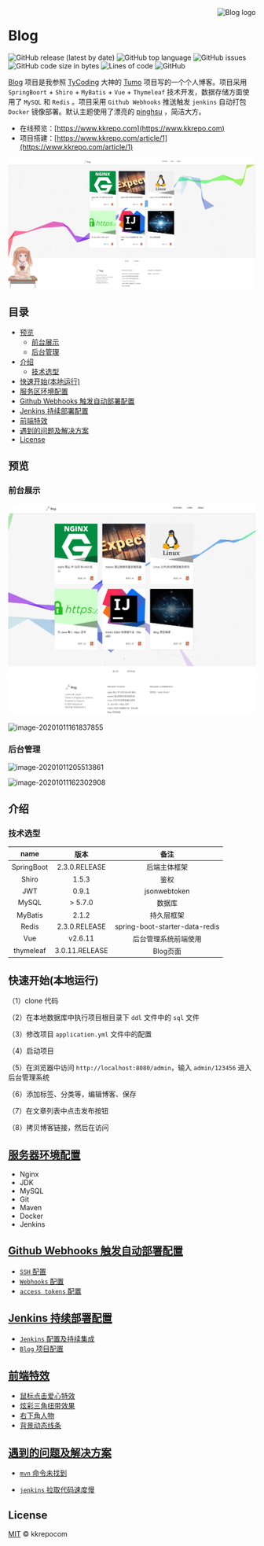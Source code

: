 <a href="https://www.kkrepo.com">
    <img src="https://www.kkrepo.com/site/images/logo.png" alt="Blog logo" title="Blog" align="right" height="60" />
</a>

# Blog

![GitHub release (latest by date)](https://img.shields.io/github/v/release/kkrepocom/blog) ![GitHub top language](https://img.shields.io/github/languages/top/kkrepocom/blog) ![GitHub issues](https://img.shields.io/github/issues/kkrepocom/blog) ![GitHub code size in bytes](https://img.shields.io/github/languages/code-size/kkrepocom/blog) ![Lines of code](https://img.shields.io/tokei/lines/github/kkrepocom/blog) ![GitHub](https://img.shields.io/github/license/kkrepocom/blog)

[Blog](https://github.com/kkrepocom/Blog) 项目是我参照 [TyCoding](https://github.com/TyCoding) 大神的 [Tumo](https://github.com/TyCoding/tumo) 项目写的一个个人博客。项目采用 `SpringBoort` + `Shiro` + `MyBatis` + `Vue` + `Thymeleaf` 技术开发，数据存储方面使用了 `MySQL` 和 `Redis` 。项目采用 `Github Webhooks` 推送触发 `jenkins` 自动打包 `Docker` 镜像部署。默认主题使用了漂亮的 [pinghsu](https://github.com/chakhsu/pinghsu) ，简洁大方。



- 在线预览：[https://www.kkrepo.com](https://www.kkrepo.com)
- 项目搭建：[https://www.kkrepo.com/article/1](https://www.kkrepo.com/article/1)


![image-20201011155636571](https://github.com/kkrepocom/ImageHosting/blob/master/image-20201011155636571-z1NipE.png)



## 目录

- [预览](#预览)
  - [前台展示](#前台展示)
  - [后台管理](#后台管理)
- [介绍](#介绍)
  - [技术选型](#技术选型)
- [快速开始(本地运行)](#快速开始(本地运行))
- [服务区环境配置](#服务区环境配置)
- [Github Webhooks 触发自动部署配置](https://github.com/kkrepocom/Blog#github-webhooks-%E8%A7%A6%E5%8F%91%E8%87%AA%E5%8A%A8%E9%83%A8%E7%BD%B2%E9%85%8D%E7%BD%AE)
- [Jenkins 持续部署配置](https://github.com/kkrepocom/Blog#jenkins-%E6%8C%81%E7%BB%AD%E9%83%A8%E7%BD%B2%E9%85%8D%E7%BD%AE)
- [前端特效](#前端特效)
- [遇到的问题及解决方案](#遇到的问题及解决方案)
- [License](#License)

## 预览

### 前台展示

![image-20201011161751906](https://github.com/kkrepocom/ImageHosting/blob/master/image-20201011161751906-DxOVsV.png)


![image-20201011161837855](https://cdn.kkrepo.com/uPic/2020-10-11/image-20201011161837855-1aLuEY.png)

### 后台管理

![image-20201011205513861](https://cdn.kkrepo.com/uPic/2020-10-11/image-20201011205513861-ujgzSY.png)


![image-20201011162302908](https://cdn.kkrepo.com/uPic/2020-10-11/image-20201011162302908-vjDNis.png)



## 介绍

### 技术选型

|    name    |      版本      |              备注              |
| :--------: | :------------: | :----------------------------: |
| SpringBoot | 2.3.0.RELEASE  |          后端主体框架          |
|   Shiro    |     1.5.3      |              鉴权              |
|    JWT     |     0.9.1      |          jsonwebtoken          |
|   MySQL    |    > 5.7.0     |             数据库             |
|  MyBatis   |     2.1.2      |           持久层框架           |
|   Redis    | 2.3.0.RELEASE  | spring-boot-starter-data-redis |
|    Vue     |    v2.6.11     |      后台管理系统前端使用      |
| thymeleaf  | 3.0.11.RELEASE |            Blog页面            |

## 快速开始(本地运行)

（1）clone 代码

（2）在本地数据库中执行项目根目录下 `ddl` 文件中的 `sql` 文件

（3）修改项目 `application.yml` 文件中的配置

（4）启动项目

（5）在浏览器中访问 `http://localhost:8080/admin`，输入 `admin/123456` 进入后台管理系统

（6）添加标签、分类等，编辑博客、保存

（7）在文章列表中点击发布按钮

（8）拷贝博客链接，然后在访问

## [服务器环境配置](https://github.com/kkrepocom/Blog/wiki/%E6%9C%8D%E5%8A%A1%E5%99%A8%E9%85%8D%E7%BD%AE)

- Nginx
- JDK
- MySQL
- Git
- Maven
- Docker
- Jenkins

## [Github Webhooks 触发自动部署配置](https://github.com/kkrepocom/Blog/wiki/Github-Webhooks-%E8%A7%A6%E5%8F%91%E8%87%AA%E5%8A%A8%E9%83%A8%E7%BD%B2%E9%85%8D%E7%BD%AE)

- [`SSH` 配置](https://github.com/kkrepocom/Blog/wiki/Github-Webhooks-%E8%A7%A6%E5%8F%91%E8%87%AA%E5%8A%A8%E9%83%A8%E7%BD%B2%E9%85%8D%E7%BD%AE#ssh-%E9%85%8D%E7%BD%AE)
- [`Webhooks` 配置](https://github.com/kkrepocom/Blog/wiki/Github-Webhooks-%E8%A7%A6%E5%8F%91%E8%87%AA%E5%8A%A8%E9%83%A8%E7%BD%B2%E9%85%8D%E7%BD%AE#webhooks-%E9%85%8D%E7%BD%AE)
- [`access tokens` 配置](https://github.com/kkrepocom/Blog/wiki/Github-Webhooks-%E8%A7%A6%E5%8F%91%E8%87%AA%E5%8A%A8%E9%83%A8%E7%BD%B2%E9%85%8D%E7%BD%AE#access-tokens-%E9%85%8D%E7%BD%AE)

## [Jenkins 持续部署配置](https://github.com/kkrepocom/Blog/wiki/Jenkins-%E9%85%8D%E7%BD%AE%E5%8F%8A%E6%8C%81%E7%BB%AD%E9%9B%86%E6%88%90)

- [`Jenkins` 配置及持续集成](https://github.com/kkrepocom/Blog/wiki/Jenkins-%E9%85%8D%E7%BD%AE%E5%8F%8A%E6%8C%81%E7%BB%AD%E9%9B%86%E6%88%90#jenkins-%E9%85%8D%E7%BD%AE%E5%8F%8A%E6%8C%81%E7%BB%AD%E9%9B%86%E6%88%90)
- [`Blog` 项目配置](https://github.com/kkrepocom/Blog/wiki/Jenkins-%E9%85%8D%E7%BD%AE%E5%8F%8A%E6%8C%81%E7%BB%AD%E9%9B%86%E6%88%90#blog-%E9%A1%B9%E7%9B%AE%E9%85%8D%E7%BD%AE)

## [前端特效](https://github.com/kkrepocom/Blog/wiki/%E5%89%8D%E7%AB%AF%E7%89%B9%E6%95%88)

- [鼠标点击爱心特效](https://github.com/kkrepocom/Blog/wiki/%E5%89%8D%E7%AB%AF%E7%89%B9%E6%95%88#%E9%BC%A0%E6%A0%87%E7%82%B9%E5%87%BB%E7%88%B1%E5%BF%83%E7%89%B9%E6%95%88)
- [炫彩三角纽带效果](https://github.com/kkrepocom/Blog/wiki/%E5%89%8D%E7%AB%AF%E7%89%B9%E6%95%88#%E7%82%AB%E5%BD%A9%E4%B8%89%E8%A7%92%E7%BA%BD%E5%B8%A6%E6%95%88%E6%9E%9C)
- [右下角人物](https://github.com/kkrepocom/Blog/wiki/%E5%89%8D%E7%AB%AF%E7%89%B9%E6%95%88#%E5%8F%B3%E4%B8%8B%E8%A7%92%E7%9A%84%E5%B0%8F%E5%A7%91%E5%A8%98)
- [背景动态线条](https://github.com/kkrepocom/Blog/wiki/%E5%89%8D%E7%AB%AF%E7%89%B9%E6%95%88#%E8%83%8C%E6%99%AF%E5%8A%A8%E6%80%81%E7%BA%BF%E6%9D%A1)


## [遇到的问题及解决方案](https://github.com/kkrepocom/Blog/wiki/%E9%81%87%E5%88%B0%E7%9A%84%E9%97%AE%E9%A2%98%E5%8F%8A%E8%A7%A3%E5%86%B3%E6%96%B9%E6%A1%88)

- [`mvn` 命令未找到](https://github.com/kkrepocom/Blog/wiki/%E9%81%87%E5%88%B0%E7%9A%84%E9%97%AE%E9%A2%98%E5%8F%8A%E8%A7%A3%E5%86%B3%E6%96%B9%E6%A1%88#mvn-%E5%91%BD%E4%BB%A4%E6%9C%AA%E6%89%BE%E5%88%B0)

- [`jenkins` 拉取代码速度慢](https://github.com/kkrepocom/Blog/wiki/%E9%81%87%E5%88%B0%E7%9A%84%E9%97%AE%E9%A2%98%E5%8F%8A%E8%A7%A3%E5%86%B3%E6%96%B9%E6%A1%88#jenkins-%E6%8B%89%E5%8F%96%E4%BB%A3%E7%A0%81%E9%80%9F%E5%BA%A6%E6%85%A2)


## License

[MIT](LICENSE) © kkrepocom

